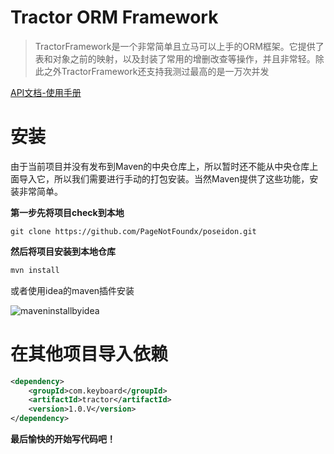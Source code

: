 # Tractor ORM Framework

> TractorFramework是一个非常简单且立马可以上手的ORM框架。它提供了表和对象之前的映射，以及封装了常用的增删改查等操作，并且非常轻。除此之外TractorFramework还支持我测过最高的是一万次并发

[API文档-使用手册](https://github.com/PageNotFoundx/tractor/blob/master/api/v1.0/README.md)

# 安装

由于当前项目并没有发布到Maven的中央仓库上，所以暂时还不能从中央仓库上面导入它，所以我们需要进行手动的打包安装。当然Maven提供了这些功能，安装非常简单。

**第一步先将项目check到本地**

```
git clone https://github.com/PageNotFoundx/poseidon.git
```

**然后将项目安装到本地仓库**

```java
mvn install
```

或者使用idea的maven插件安装

![maveninstallbyidea](https://github.com/PageNotFoundx/tractor/blob/master/description/mavenisntall.png)

# 在其他项目导入依赖

```xml
<dependency>
    <groupId>com.keyboard</groupId>
    <artifactId>tractor</artifactId>
    <version>1.0.V</version>
</dependency>
```

**最后愉快的开始写代码吧！**
